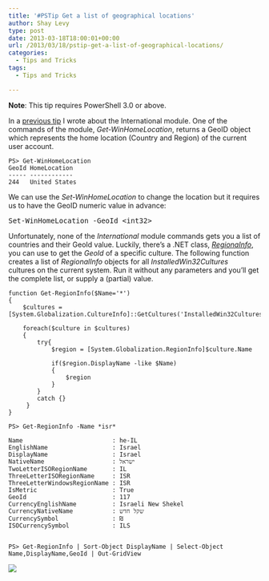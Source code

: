 ```yaml
---
title: '#PSTip Get a list of geographical locations'
author: Shay Levy
type: post
date: 2013-03-18T18:00:01+00:00
url: /2013/03/18/pstip-get-a-list-of-geographical-locations/
categories:
  - Tips and Tricks
tags:
  - Tips and Tricks

---
```

**Note**: This tip requires PowerShell 3.0 or above.

In a [previous tip][1] I wrote about the International module. One of the commands of the module, _Get-WinHomeLocation_, returns a GeoID object which represents the home location (Country and Region) of the current user account.

```
PS> Get-WinHomeLocation
GeoId HomeLocation
----- ------------
244   United States
```

We can use the _Set-WinHomeLocation_ to change the location but it requires us to have the GeoID numeric value in advance:

<pre class="brush: powershell; title: ; notranslate" title="">Set-WinHomeLocation -GeoId &lt;int32&gt;
</pre>

Unfortunately, none of the _International_ module commands gets you a list of countries and their GeoId value. Luckily, there&#8217;s a .NET class, [_RegionaInfo_][2], you can use to get the _GeoId_ of a specific culture. The following function creates a list of _RegionalInfo_ objects for all _InstalledWin32Cultures_ cultures on the current system. Run it without any parameters and you&#8217;ll get the complete list, or supply a (partial) value.

```
function Get-RegionInfo($Name='*')
{
    $cultures = [System.Globalization.CultureInfo]::GetCultures('InstalledWin32Cultures')

	foreach($culture in $cultures)
	{
   		try{
       		$region = [System.Globalization.RegionInfo]$culture.Name

            if($region.DisplayName -like $Name)
            {
                $region
            }
   		}
   		catch {}
     }
}

PS> Get-RegionInfo -Name *isr*

Name                         : he-IL
EnglishName                  : Israel
DisplayName                  : Israel
NativeName                   : ישראל
TwoLetterISORegionName       : IL
ThreeLetterISORegionName     : ISR
ThreeLetterWindowsRegionName : ISR
IsMetric                     : True
GeoId                        : 117
CurrencyEnglishName          : Israeli New Shekel
CurrencyNativeName           : שקל חדש
CurrencySymbol               : ₪
ISOCurrencySymbol            : ILS


PS> Get-RegionInfo | Sort-Object DisplayName | Select-Object Name,DisplayName,GeoId | Out-GridView
```

![](/images/region.png)

[1]: /2013/03/13/pstip-how-to-configure-international-settings-in-powershell-3-0/ "#PSTip How to configure International settings in PowerShell 3.0"
[2]: http://msdn.microsoft.com/en-us/library/system.globalization.regioninfo(v=vs.80).aspx